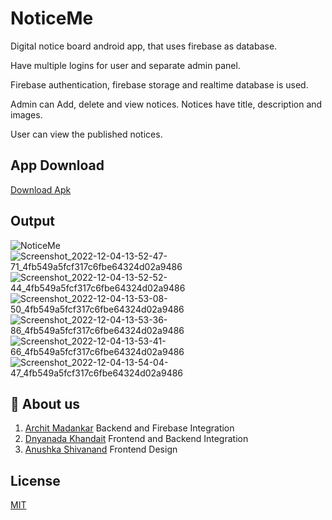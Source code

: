# NoticeMe


Digital notice board android app, that uses firebase as database. 

Have multiple logins for user and separate admin panel.

Firebase authentication, firebase storage and realtime database is used.

Admin can Add, delete and view notices. Notices have title, description and images.

User can view the published notices.



## App Download 
[Download Apk](https://github.com/Carfreak30/notice-app-firebase/releases/download/Release/app-release.apk)


## Output 
![NoticeMe](https://user-images.githubusercontent.com/115229534/205481575-03035a76-5aac-4e76-9b7a-5e8d7be73431.jpg|width=100)
![Screenshot_2022-12-04-13-52-47-71_4fb549a5fcf317c6fbe64324d02a9486](https://user-images.githubusercontent.com/115229534/205483743-6c326f92-7d22-4522-8c81-088a25c34a4a.jpg)
![Screenshot_2022-12-04-13-52-52-44_4fb549a5fcf317c6fbe64324d02a9486](https://user-images.githubusercontent.com/115229534/205483752-89a771fa-edaa-4f5a-82f0-ce0a101d64a8.jpg)
![Screenshot_2022-12-04-13-53-08-50_4fb549a5fcf317c6fbe64324d02a9486](https://user-images.githubusercontent.com/115229534/205483788-ac1a0e16-9afa-4eed-aabd-dbc1df35f31f.jpg)
![Screenshot_2022-12-04-13-53-36-86_4fb549a5fcf317c6fbe64324d02a9486](https://user-images.githubusercontent.com/115229534/205483801-68d7c87d-ac7b-4e56-bbfc-420caf8149f2.jpg)
![Screenshot_2022-12-04-13-53-41-66_4fb549a5fcf317c6fbe64324d02a9486](https://user-images.githubusercontent.com/115229534/205483822-b228b13d-7b9d-4c68-85ad-9e7693702c0e.jpg)
![Screenshot_2022-12-04-13-54-04-47_4fb549a5fcf317c6fbe64324d02a9486](https://user-images.githubusercontent.com/115229534/205483823-97d327b6-135c-4aab-89a0-5329a708559d.jpg)


## 🚀 About us
1.  [Archit Madankar](https://github.com/architmadankar) Backend and Firebase Integration
2.  [Dnyanada Khandait](https://github.com/saik20012) Frontend and Backend Integration
3.  [Anushka Shivanand](https://github.com/carfreak30) Frontend Design


## License

[MIT](https://choosealicense.com/licenses/mit/)

